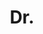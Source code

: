 ---
name: Sam Hare
title: Dr.
email: removethisifyouarehuman-sam.hare@brookes.ac.uk
website: http://cms.brookes.ac.uk/research/visiongroup/people.php
note: Examiner Professor Roberto Cipolla, University of Cambridge; Left to found Obvious Engineering
category: Graduated PhD Students
photo: 
---